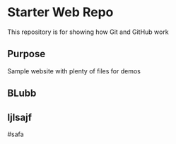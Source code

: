 # Starter Web Repo

This repository is for showing how Git and GitHub work

## Purpose

Sample website with plenty of files for demos
## BLubb

## ljlsajf

#safa
